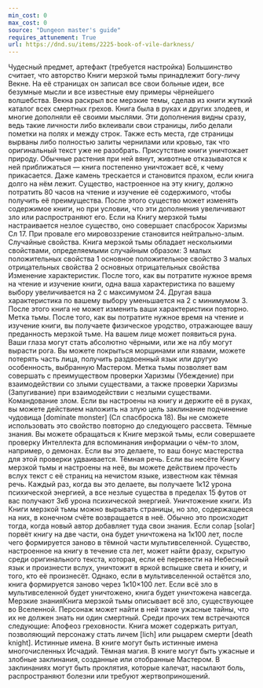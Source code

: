 ```yaml
---
min_cost: 0
max_cost: 0
source: "Dungeon master's guide"
requires_attunement: True
url: https://dnd.su/items/2225-book-of-vile-darkness/
---
```


Чудесный предмет, артефакт (требуется настройка)
Большинство считает, что авторство Книги мерзкой тьмы принадлежит богу-личу Векне. На её страницах он записал все свои больные идеи, все безумные мысли и все известные ему примеры чёрнейшего волшебства. Векна раскрыл все мерзкие темы, сделав из книги жуткий каталог всех смертных грехов.
Книга была в руках и других злодеев, и многие дополняли её своими мыслями. Эти дополнения видны сразу, ведь такие личности либо вклеивали свои страницы, либо делали пометки на полях и между строк. Также есть места, где страницы вырваны либо полностью залиты чернилами или кровью, так что оригинальный текст уже не разобрать.
Присутствие книги уничтожает природу. Обычные растения при ней вянут, животные отказываются к ней приближаться — книга постепенно уничтожает всё, к чему прикасается. Даже камень трескается и становится прахом, если книга долго на нём лежит.
Существо, настроенное на эту книгу, должно потратить 80 часов на чтение и изучение её содержимого, чтобы получить её преимущества. После этого существо может изменять содержимое книги, но при условии, что эти дополнения увеличивают зло или распространяют его.
Если на Книгу мерзкой тьмы настраивается незлое существо, оно совершает спасбросок Харизмы Сл 17. При провале его мировоззрение становится нейтрально-злым.
Случайные свойства. Книга мерзкой тьмы обладает несколькими свойствами, определяемыми случайным образом:
3 малых положительных свойства
1 основное положительное свойство
3 малых отрицательных свойства
2 основных отрицательных свойства
Изменение характеристик. После того, как вы потратите нужное время на чтение и изучение книги, одна ваша характеристика по вашему выбору увеличивается на 2 с максимумом 24. Другая ваша характеристика по вашему выбору уменьшается на 2 с минимумом 3. После этого книга не может изменить ваши характеристики повторно.
Метка тьмы. После того, как вы потратите нужное время на чтение и изучение книги, вы получаете физическое уродство, отражающее вашу преданность мерзкой тьме. На вашем лице может появиться руна. Ваши глаза могут стать абсолютно чёрными, или же на лбу могут вырасти рога. Вы можете покрыться морщинами или язвами, можете потерять часть лица, получить раздвоенный язык или другую особенность, выбранную Мастером. Метка тьмы позволяет вам совершать с преимуществом проверки Харизмы (Убеждение) при взаимодействии со злыми существами, а также проверки Харизмы (Запугивание) при взаимодействии с незлыми существами.
Командование злом. Если вы настроены на книгу и держите её в руках, вы можете действием наложить на злую цель заклинание подчинение чудовища [dominate monster] (Сл спасброска 18). Вы не сможете использовать это свойство повторно до следующего рассвета.
Тёмные знания. Вы можете обращаться к Книге мерзкой тьмы, если совершаете проверку Интеллекта для вспоминания информации о чём-то злом, например, о демонах. Если вы это делаете, то ваш бонус мастерства для этой проверки удваивается.
Тёмная речь. Если вы несёте Книгу мерзкой тьмы и настроены на неё, вы можете действием прочесть вслух текст с её страниц на нечистом языке, известном как тёмная речь. Каждый раз, когда вы это делаете, вы получаете 1к12 урона психической энергией, а все незлые существа в пределах 15 футов от вас получают 3к6 урона психической энергией.
Уничтожение книги. Из Книги мерзкой тьмы можно вырывать страницы, но зло, содержащееся на них, в конечном счёте возвращается в неё. Обычно это происходит тогда, когда новый автор добавляет туда свои знания. Если солар [solar] порвёт книгу на две части, она будет уничтожена на 1к100 лет, после чего формируется заново в тёмной части мультивселенной.
Существо, настроенное на книгу в течение ста лет, может найти фразу, скрытую среди оригинального текста, которая, если её перевести на Небесный язык и произнести вслух, уничтожит в яркой вспышке света и книгу, и того, кто её произнесёт.
Однако, если в мультивселенной остаётся зло, книга формируется заново через 1к10×100 лет. Если всё зло в мультивселенной будет уничтожено, книга будет уничтожена навсегда.
Мерзкие знанияКнига мерзкой тьмы описывает всё зло, существующее во Вселенной. Персонаж может найти в ней такие ужасные тайны, что их не должен знать ни один смертный. Среди прочих тем встречаются следующие:
Апофеоз греховности. Книга может содержать ритуал, позволяющий персонажу стать личем [lich] или рыцарем смерти [death knight].
Истинные имена. В книге могут быть истинные имена многочисленных Исчадий.
Тёмная магия. В книге могут быть ужасные и злобные заклинания, созданные или отобранные Мастером. В заклинаниях могут быть проклятия, которые калечат, насылают боль, распространяют болезни или требуют жертвоприношений.